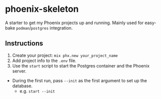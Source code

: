 # phoenix-skeleton

A starter to get my Phoenix projects up and running. Mainly used for easy-bake `podman`/`postgres` integration.

## Instructions

1. Create your project: `mix phx.new your_project_name`
2. Add project info to the `.env` file.
3. Use the `start` script to start the Postgres container and the Phoenix server.
  - During the first run, pass `--init` as the first argument to set up the database.
    - e.g. `start --init`
